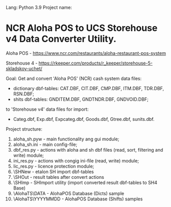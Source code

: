 Lang: Python 3.9 Project name: 

# NCR Aloha POS to UCS Storehouse v4 Data Converter Utility.

Aloha POS - https://www.ncr.com/restaurants/aloha-restaurant-pos-system

Storehouse 4 - https://rkeeper.com/products/r_keeper/storehouse-5-skladskoy-uchet/

Goal: Get and convert 'Aloha POS' (NCR) cash system data files:
- dictionary dbf-tables: CAT.DBF, CIT.DBF, CMP.DBF, ITM.DBF, TDR.DBF, RSN.DBF;
- shits dbf-tables: GNDITEM.DBF, GNDTNDR.DBF, GNDVOID.DBF;

to 'Storehouse v4' data files for import: 
- Categ.dbf, Exp.dbf, Expcateg.dbf, Goods.dbf, Gtree.dbf, sunits.dbf.

Project structure:
1. aloha_sh.pyw - main functionality ang gui module;
2. aloha_sh.ini - main config-file;
3. dbf_res.py - actions with aloha and sh dbf files (read, sort, filtering and write) module;
4. ini_res.py - actions with congig ini-file (read, write) module;
5. lic_res.py - licence protection module;
6. \SHNew - etalon SH import dbf-tables
7. \SHOut - result tables after convert actions
8. \SHImp - SHImport utility (import converted result dbf-tables to SH4 Base)
9. \AlohaTS\DATA - AlohaPOS Database (Dicts) sample
10. \AlohaTS\YYYYMMDD - AlohaPOS Database (Shifts) samples
